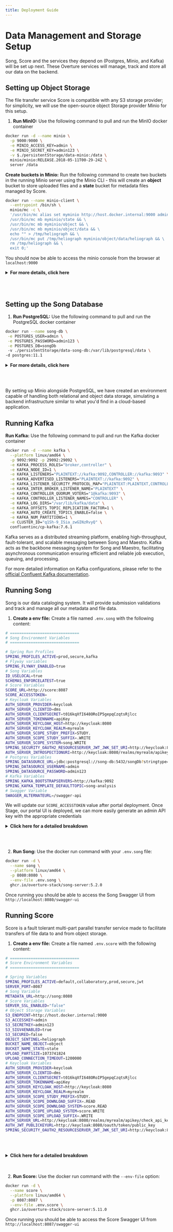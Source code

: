 ```yaml
---
title: Deployment Guide
---
```


# Data Management and Storage Setup

Song, Score and the services they depend on (Postgres, Minio, and Kafka) will be set up next. These Overture services will manage, track and store all our data on the backend. 

## Setting up Object Storage

The file transfer service Score is compatible with any S3 storage provider; for simplicity, we will use the open-source object Storage provider Minio for this setup. 

1. **Run MinIO:** Use the following command to pull and run the MinIO docker container

```bash
docker run -d --name minio \
  -p 9000:9000 \
  -e MINIO_ACCESS_KEY=admin \
  -e MINIO_SECRET_KEY=admin123 \
  -v $./persistentStorage/data-minio:/data \
  minio/minio:RELEASE.2018-05-11T00-29-24Z \
  server /data
```

**Create buckets in Minio:** Run the following command to create two buckets in the running Minio server using the Minio CLI - this will create an **object** bucket to store uploaded files and a **state** bucket for metadata files managed by Score.

```bash
docker run --name minio-client \
  --entrypoint /bin/sh \
  minio/mc -c \
  '/usr/bin/mc alias set myminio http://host.docker.internal:9000 admin admin123 && \
  /usr/bin/mc mb myminio/state && \
  /usr/bin/mc mb myminio/object && \
  /usr/bin/mc mb myminio/object/data && \
  echo "" > /tmp/heliograph && \
  /usr/bin/mc put /tmp/heliograph myminio/object/data/heliograph && \
  rm /tmp/heliograph && \
  exit 0;'
```

You should now be able to access the minio console from the browser at `localhost:9000`

<details>

  <summary><b>For more details, click here</b></summary>

<br></br>

### Minio Image

- The `-v $./persistentStorage/data-minio:/data` configures MinIO to store data in our local file system instead of in the docker container. Files you upload to MinIO will be stored at the path `./persistentStorage/data-minio`.

### Minio Client Image


- **Alias:** `alias set myminio http://host.docker.internal:9000 admin admin123` creates an `alias` for the MinIO server, with an `admin` user with a the password `admin123`.


- **State Bucket:** `mb myminio/state` creates a bucket named "state". The "state" bucket is designated for storing application state data. This could include metadata about the objects stored in the "object" bucket.


- **Object Bucket:** `mb myminio/object` creates another bucket named "object". The "object" bucket is intended for storing the actual content objects, such as VCFs, BAMs, etc. 


- **Data directory & Heliograph File:** The `put` command seeds an empty' heliograph' file within the object storage data folder. Score uses this dummy file to test that the server can successfully communicate with the storage provider and that your client can successfully retrieve files from it, too.

---

</details>

<br></br>

## Setting up the Song Database

1. **Run PostgreSQL:** Use the following command to pull and run the PostgreSQL docker container

```bash
docker run --name song-db \
 -e POSTGRES_USER=admin \
 -e POSTGRES_PASSWORD=admin123 \
 -e POSTGRES_DB=songDb 
 -v ./persistentStorage/data-song-db:/var/lib/postgresql/data \
-d postgres:11.1 
```
<details>

  <summary><b>For more details, click here</b></summary>

<br></br>

- This command runs a postgres image named `song-db` with the username `admin`, password `admin123` and a database within it called `songDb`.


- We have included a persistent volume `-v ./persistentStorage/song-db-data:/var/lib/postgresql/data`/. This volume stores Songs Postgres data in our local filesystem instead of the docker container; in other words, the data contained in the Song database will be stored at the path `./persistentStorage/song-db-data:/var/lib/postgresql/data`.

---
</details>

<br></br>

<Note title="Bringing it together">By setting up Minio alongside PostgreSQL, we have created an environment capable of handling both relational and object data storage, simulating a backend infrastructure similar to what you'd find in a cloud-based application.</Note>

## Running Kafka

**Run Kafka:** Use the following command to pull and run the Kafka docker container

```bash
docker run -d --name kafka \
  --platform linux/amd64 \
  -p 9092:9092 -p 29092:29092 \
  -e KAFKA_PROCESS_ROLES="broker,controller" \
  -e KAFKA_NODE_ID=1 \
  -e KAFKA_LISTENERS="PLAINTEXT://kafka:9092,CONTROLLER://kafka:9093" \
  -e KAFKA_ADVERTISED_LISTENERS="PLAINTEXT://kafka:9092" \
  -e KAFKA_LISTENER_SECURITY_PROTOCOL_MAP="PLAINTEXT:PLAINTEXT,CONTROLLER:PLAINTEXT" \
  -e KAFKA_INTER_BROKER_LISTENER_NAME="PLAINTEXT" \
  -e KAFKA_CONTROLLER_QUORUM_VOTERS="1@kafka:9093" \
  -e KAFKA_CONTROLLER_LISTENER_NAMES="CONTROLLER" \
  -e KAFKA_LOG_DIRS="/var/lib/kafka/data" \
  -e KAFKA_OFFSETS_TOPIC_REPLICATION_FACTOR=1 \
  -e KAFKA_AUTO_CREATE_TOPICS_ENABLE=false \
  -e KAFKA_NUM_PARTITIONS=1 \
  -e CLUSTER_ID="q1Sh-9_ISia_zwGINzRvyQ" \
  confluentinc/cp-kafka:7.6.1
```

<Note title="What is this for?">Kafka serves as a distributed streaming platform, enabling high-throughput, fault-tolerant, and scalable messaging between Song and Maestro. Kafka acts as the backbone messaging system for Song and Maestro, facilitating asynchronous communication ensuring efficient and reliable job execution, queuing, and processing.</Note>

For more detailed information on Kafka configurations, please refer to the [official Confluent Kafka documentation](https://docs.confluent.io/platform/current/installation/docker/config-reference.html#confluent-ak-configuration).

## Running Song

Song is our data cataloging system. It will provide submission validations and track and manage all our metadata and file data.

1. **Create a env file:** Create a file named `.env.song` with the following content:

```bash
# ==============================
# Song Environment Variables
# ==============================

# Spring Run Profiles
SPRING_PROFILES_ACTIVE=prod,secure,kafka
# Flyway variables
SPRING_FLYWAY_ENABLED=true
# Song Variables
ID_USELOCAL=true
SCHEMAS_ENFORCELATEST=true
# Score Variables
SCORE_URL=http://score:8087
SCORE_ACCESSTOKEN=
# Keycloak Variables
AUTH_SERVER_PROVIDER=keycloak
AUTH_SERVER_CLIENTID=dms
AUTH_SERVER_CLIENTSECRET=t016kqXfI648ORoIP5gepqCzqtsRjlcc
AUTH_SERVER_TOKENNAME=apiKey
AUTH_SERVER_KEYCLOAK_HOST=http://keycloak:8080
AUTH_SERVER_KEYCLOAK_REALM=myrealm
AUTH_SERVER_SCOPE_STUDY_PREFIX=STUDY.
AUTH_SERVER_SCOPE_STUDY_SUFFIX=.WRITE
AUTH_SERVER_SCOPE_SYSTEM=song.WRITE
SPRING_SECURITY_OAUTH2_RESOURCESERVER_JWT_JWK_SET_URI=http://keycloak:8080/realms/myrealm/protocol/openid-connect/certs
AUTH_SERVER_INTROSPECTIONURI=http://keycloak:8080/realms/myrealm/apikey/check_api_key/
# Postgres Variables
SPRING_DATASOURCE_URL=jdbc:postgresql://song-db:5432/songDb?stringtype=unspecified
SPRING_DATASOURCE_USERNAME=admin
SPRING_DATASOURCE_PASSWORD=admin123
# Kafka Variables
SPRING_KAFKA_BOOTSTRAPSERVERS=http://kafka:9092
SPRING_KAFKA_TEMPLATE_DEFAULTTOPIC=song-analysis
# Swagger Variable
SWAGGER_ALTERNATEURL=/swagger-api
```

<Note title="Score Access Token">We will update our `SCORE_ACCESSTOKEN` value after portal deployment. Once Stage, our portal UI is deployed, we can more easily generate an admin API key with the appropriate credentials</Note>

<details>

  <summary><b>Click here for a detailed breakdown</b></summary>

  <br></br>

#### Spring Run Profiles

- **Spring Run Profiles** activates specific profiles for the application with defined configurations. Profiles and their specified enviorment variables are defined in the [Song server application.yml](https://github.com/overture-stack/SONG/blob/develop/song-server/src/main/resources/application.yml). 


| Profile       | Description                                                                                                                                                                                                 |
|---------------|------------------------------------------------------------------------------------------------------------------------------------------------------------------------------------------------------|
| `prod`        | Optimized for production use with minimal initialization and direct database connections.                                                                                                                                                   |
| `secure`      | Focuses on security with OAuth2 JWTs for API protection. This profile calls for a public key location for JWT verification and an introspection URI for authenticating clients.                                                                   |
| `kafka`       | Targets Kafka integration, specifying Kafka bootstrap servers and a default topic for message exchange. Does not include specific configurations for other services or security settings.                               |

#### Flyway Variables

- The `SPRING_FLYWAY_ENABLED` variable enables the initialization of the Song database with a Flyway database migration, setting up the necessary tables for API interactions. This migration utilizes SQL scripts located within Song and [found here](https://github.com/overture-stack/SONG/tree/develop/song-server/src/main/resources/db/migration). Without this setting, the database would remain uninitialized, leading to generic SQL errors (SQL Error: 0) with a SQLState of 42P01, corresponding to an undefined_table.


#### Song Variables

- The `ID_USELOCAL` mode indicates that Song will handle ID management internally, storing identifiers within its own system. Song can also be configured to use external ID management, for more information see our documentation for [ID management in Song](https://www.overture.bio/documentation/song/installation/configuration/id/).


- By setting `SCHEMAS_ENFORCELATEST` to `true`, the Song server will enforce that data conforms to the latest schema versions. Conversely, if set to `false`, data can be submitted to any schema version specified with the metadata submission. For more information, see our [documentation on Song Schema Management](https://www.overture.bio/documentation/song/admin/schemas/).


#### Score Variables

- The `SCORE_URL` specifies the future URL of the Score service (`http://host.docker.internal:8087`).


- The `SCORE_ACCESSTOKEN` is used by Song for authorized communication with Score. For example, during data publication Song will need to call Score to check if object’s exists before publishing this access token, generated by Keycloak, encodes the permissions neccesary to communicate securly.

#### Keycloak Variables

- `AUTH_SERVER_PROVIDER` specifies the authentication server provider, in this case, Keycloak.


- `AUTH_SERVER_CLIENTID` the client ID assigned to the application by Keycloak. This identifier is used by the application to authenticate itself to the Keycloak server.


- `AUTH_SERVER_CLIENTSECRET` the client secret associated with the client ID. This secret is used by the application to prove its identity to the Keycloak server.


- `AUTH_SERVER_TOKENNAME`: the name of the token issued by Keycloak. This token is used by the application to authenticate subsequent requests to protected resources.


- `AUTH_SERVER_KEYCLOAK_HOST` the URL where the Keycloak server is hosted.


- `AUTH_SERVER_KEYCLOAK_REALM` the realm in Keycloak that contains the users and roles. The realm encapsulates the grouping of applications and users configured to Keycloak for this application.


- `AUTH_SERVER_SCOPE_STUDY_PREFIX` the prefix added to the scope claim in the token. Scopes define the level of access granted to the token holder. In this case, it indicates a specific type of access related to studies.


- `AUTH_SERVER_SCOPE_STUDY_SUFFIX` the suffix added to the scope claim in the token, further defining the level of access. Here, it specifies write access to study-related resources.


- `AUTH_SERVER_SCOPE_SYSTEM` is the scope for system-level permissions, indicating write access to system resources managed by the application.


- `SPRING_SECURITY_OAUTH2_RESOURCESERVER_JWT_JWK_SET_URI` is the URL where the JSON Web Key Set (JWS) for the JWT tokens is located. This key set is used by the application to validate the signature of the JWT tokens issued by Keycloak.


- `AUTH_SERVER_INTROSPECTIONURI` the URL used by the application to check the validity of a token against the Keycloak server. Introspection allows the application to verify that a token has not been revoked or expired.

#### PostgreSQL connection details

- `SPRING_DATASOURCE_URL`, `SPRING_DATASOURCE_USERNAME`, `SPRING_DATASOURCE_PASSWORD` are the connection details for the PostgreSQL database. The value for the `SPRING_DATASOURCE_URL` needs to be appended with  `?stringtype=unspecified` (Song as it is coded requires string type to be unspecified to interact with JSONb columns).

#### Kafka Variables

- `SPRING_KAFKA_BOOTSTRAP-SERVERS` and `SPRING_KAFKA_TEMPLATE_DEFAULT-TOPIC` specifies the bootstrap servers and default topics for message publishing.

#### Custom Swagger URL

- `SWAGGER_ALTERNATEURL` specifies an custome URL for accessing the Swagger UI (`/swagger-ui`).

<br></br>

---
</details>

<br></br>

2. **Run Song:** Use the docker run command with your `.env.song` file:

```bash
docker run -d \
  --name song \
  --platform linux/amd64 \
  -p 8080:8080 \
  --env-file .env.song \
  ghcr.io/overture-stack/song-server:5.2.0
```

Once running you should be able to access the Song Swagger UI from `http://localhost:8080/swagger-ui`

## Running Score

Score is a fault tolerant multi-part parallel transfer service made to facilitate transfers of file data to and from object storage.      

1. **Create a env file:** Create a file named `.env.score` with the following content:

```bash
# ==============================
# Score Environment Variables
# ==============================

# Spring Variables
SPRING_PROFILES_ACTIVE=default,collaboratory,prod,secure,jwt
SERVER_PORT=8087
# Song Variable
METADATA_URL=http://song:8080
# Score Variables
SERVER_SSL_ENABLED="false"
# Object Storage Variables
S3_ENDPOINT=http://host.docker.internal:9000
S3_ACCESSKEY=admin
S3_SECRETKEY=admin123
S3_SIGV4ENABLED=true
S3_SECURED=false
OBJECT_SENTINEL=heliograph
BUCKET_NAME_OBJECT=object
BUCKET_NAME_STATE=state
UPLOAD_PARTSIZE=1073741824
UPLOAD_CONNECTION_TIMEOUT=1200000
# Keycloak Variables
AUTH_SERVER_PROVIDER=keycloak
AUTH_SERVER_CLIENTID=dms
AUTH_SERVER_CLIENTSECRET=t016kqXfI648ORoIP5gepqCzqtsRjlcc
AUTH_SERVER_TOKENNAME=apiKey
AUTH_SERVER_KEYCLOAK_HOST=http://keycloak:8080
AUTH_SERVER_KEYCLOAK_REALM=myrealm
AUTH_SERVER_SCOPE_STUDY_PREFIX=STUDY.            
AUTH_SERVER_SCOPE_DOWNLOAD_SUFFIX=.READ
AUTH_SERVER_SCOPE_DOWNLOAD_SYSTEM=score.READ
AUTH_SERVER_SCOPE_UPLOAD_SYSTEM=score.WRITE
AUTH_SERVER_SCOPE_UPLOAD_SUFFIX=.WRITE
AUTH_SERVER_URL=http://keycloak:8080/realms/myrealm/apikey/check_api_key/      
AUTH_JWT_PUBLICKEYURL=http://keycloak:8080/oauth/token/public_key
SPRING_SECURITY_OAUTH2_RESOURCESERVER_JWT_JWK_SET_URI=http://keycloak:8080/realms/myrealm/protocol/openid-connect/certs
```

<br></br>
<details>
  <summary><b>Click here for a detailed breakdown</b></summary>
<br></br>

#### Spring Run Profiles

- **Spring Run Profiles** activates specific profiles for the application with defined configurations. Profiles and their specified enviorment variables are defined in the [Score server application.yml](https://github.com/overture-stack/score/blob/develop/score-server/src/main/resources/application.yml). The profiles used here are summarized below.

| Profile       | Description                                                                                                                                                                                                 |
|---------------|------------------------------------------------------------------------------------------------------------------------------------------------------------------------------------------------------|
| `collaboratory` | Configures the service for use with an S3 backend.                                             |
| `prod`        | Optimizes the service for production use, enabling S3 security features and specifying the metadata server URL.                                                                                           |
| `secure`      | Implements OAuth authentication, specifying the authentication server URL, token name, client ID, client secret, and scopes for download and upload operations.                                  |
| `JWT`      |  The JWT (JSON Web Token) profile is used to configure the authentication method based on JWT. This profile includes settings to obtain the public key for token validation from an OAuth server.                             |


#### Song & Score Variables

  - `SERVER_PORT` and `SERVER_SSL_ENABLED` specifies the port for the Score service (`8087`) and disables SSL (`false`), indicating HTTP communication. SSL is disabled to simplify deployment by avoiding the need to configure SSL certificates for HTTPS. This configuration should only be used in development environments and not in production.


  - `METADATA_URL` points to the url for our previously deployed song-server at `http://song:8080`.

#### Object Storage Variables

- `S3_ENDPOINT`, `S3_ACCESSKEY`, `S3_SECRETKEY`, `BUCKET_NAME_OBJECT`, `BUCKET_NAME_STATE` defines access to object storage, including the endpoint (`minio:9001`), access key (`admin`), secret key (`admin123`), bucket names for objects (`object`) and state (`state`).


- `UPLOAD_PARTSIZE` specifies the maximum size of individual parts when uploading large files to an object storage service. Large files are typically split into smaller parts to facilitate parallel uploads and to manage network bandwidth efficiently. If network bandwidth is limited, smaller part sizes might be beneficial to keep the upload process moving quickly. On the other hand, if the application requires high throughput and can afford to wait longer for uploads to complete, larger part sizes might be preferable.


- `UPLOAD_CONNECTION_TIMEOUT` This variable sets the timeout duration for establishing a connection to the object storage service during the upload process. It is measured in milliseconds (ms). Adjusting the connection timeout allows for fine-tuning the application's tolerance for network latency and variability. 
    
#### Keycloak Variables

- **Authentication Configuration**: Specifies the authentication server provider (`Keycloak`), the Keycloak server's host (`http://keycloak:8080`), and the realm (`myrealm`) that contains the users and roles. This setup is crucial for securing applications by directing them to the correct Keycloak instance and realm for authentication and authorization processes.


- **Token and Client Details**: Defines the token name (`apiKey`), client ID (`score`), and client secret (`scoresecret`) used for authentication. These elements are essential for establishing a secure connection between the application and the Keycloak server, ensuring that only authorized applications can access protected resources.


- **Scope Definitions**: Outlines the scopes for study, download, and upload operations, specifying prefixes and suffixes that indicate the level of access granted to the token holder. These scopes are critical for defining the permissions associated with the tokens, controlling what actions can be performed by the authenticated users.


- **Introspection and JWT Validation**: Provides the URL for checking the validity of a token (`http://keycloak:8080/realms/myrealm/apikey/check_api_key/`) and the location of the JSON Web Key Set (JWS) for validating JWT tokens (`http://keycloak:8080/realms/myrealm/protocol/openid-connect/certs`). These mechanisms ensure that tokens are valid and have not been tampered with, maintaining the security of the authentication process.

<br></br>

---
</details>
<br></br>

2. **Run Score:** Use the docker run command with the `--env-file` option:

```bash
docker run -d \
  --name score \
  --platform linux/amd64 \
  -p 8087:8087 \
  --env-file .env.score \
  ghcr.io/overture-stack/score-server:5.11.0
```

Once running you should be able to access the Score Swagger UI from `http://localhost:8087/swagger-ui`
